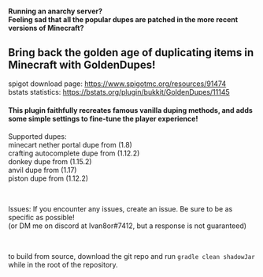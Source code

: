 #### Running an anarchy server? <br> Feeling sad that all the popular dupes are patched in the more recent versions of Minecraft?  
## Bring back the golden age of duplicating items in Minecraft with GoldenDupes!  

spigot download page: https://www.spigotmc.org/resources/91474
<br>
bstats statistics: https://bstats.org/plugin/bukkit/GoldenDupes/11145
<br>

#### This plugin faithfully recreates famous vanilla duping methods, and adds some simple settings to fine-tune the player experience!  


Supported dupes:  
minecart nether portal dupe from (1.8)  
crafting autocomplete dupe from (1.12.2)  
donkey dupe from (1.15.2)  
anvil dupe from (1.17)  
piston dupe from (1.12.2)  

<br>

Issues:
If you encounter any issues, create an issue. Be sure to be as specific as possible!  
(or DM me on discord at Ivan8or#7412, but a response is not guaranteed)

<br>

to build from source, download the git repo and run `gradle clean shadowJar` while in the root of the repository. 
